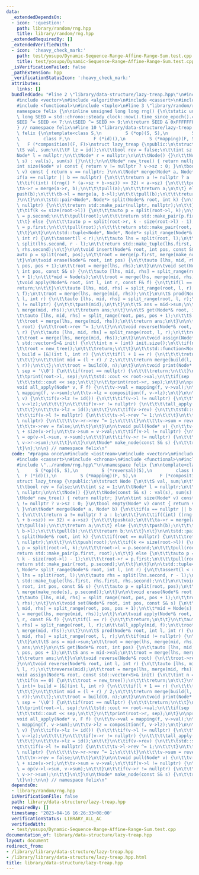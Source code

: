 ```yaml
---
data:
  _extendedDependsOn:
  - icon: ':question:'
    path: library/random/rng.hpp
    title: library/random/rng.hpp
  _extendedRequiredBy: []
  _extendedVerifiedWith:
  - icon: ':heavy_check_mark:'
    path: test/yosupo/Dynamic-Sequence-Range-Affine-Range-Sum.test.cpp
    title: test/yosupo/Dynamic-Sequence-Range-Affine-Range-Sum.test.cpp
  _isVerificationFailed: false
  _pathExtension: hpp
  _verificationStatusIcon: ':heavy_check_mark:'
  attributes:
    links: []
  bundledCode: "#line 2 \"library/data-structure/lazy-treap.hpp\"\n#include <iostream>\n\
    #include <vector>\n#include <algorithm>\n#include <cassert>\n#include <chrono>\n\
    #include <functional>\n#include <tuple>\n#line 3 \"library/random/rng.hpp\"\n\n\
    namespace felix {\n\ninline unsigned long long rng() {\n\tstatic unsigned long\
    \ long SEED = std::chrono::steady_clock::now().time_since_epoch().count();\n\t\
    SEED ^= SEED << 7;\n\tSEED ^= SEED >> 9;\n\treturn SEED & 0xFFFFFFFFULL;\n}\n\n\
    } // namespace felix\n#line 10 \"library/data-structure/lazy-treap.hpp\"\n\nnamespace\
    \ felix {\n\ntemplate<class S,\n         S (*op)(S, S),\n         S (*reversal)(S),\n\
    \         class F,\n         F (*id)(),\n         S (*mapping)(F, S),\n      \
    \   F (*composition)(F, F)>\nstruct lazy_treap {\npublic:\n\tstruct Node {\n\t\
    \tS val, sum;\n\t\tF lz = id();\n\t\tbool rev = false;\n\t\tint sz = 1;\n\t\t\
    Node* l = nullptr;\n\t\tNode* r = nullptr;\n\n\t\tNode() {}\n\t\tNode(const S&\
    \ s) : val(s), sum(s) {}\n\t};\n\n\tNode* new_tree() { return nullptr; }\n\n\t\
    int size(Node* v) const { return v != nullptr ? v->sz : 0; }\n\tbool empty(Node*\
    \ v) const { return v == nullptr; }\n\n\tNode* merge(Node* a, Node* b) {\n\t\t\
    if(a == nullptr || b == nullptr) {\n\t\t\treturn a != nullptr ? a : b;\n\t\t}\n\
    \t\tif((int) ((rng() * (a->sz + b->sz)) >> 32) < a->sz) {\n\t\t\tpush(a);\n\t\t\
    \ta->r = merge(a->r, b);\n\t\t\tpull(a);\n\t\t\treturn a;\n\t\t} else {\n\t\t\t\
    push(b);\n\t\t\tb->l = merge(a, b->l);\n\t\t\tpull(b);\n\t\t\treturn b;\n\t\t\
    }\n\t}\n\n\tstd::pair<Node*, Node*> split(Node*& root, int k) {\n\t\tif(root ==\
    \ nullptr) {\n\t\t\treturn std::make_pair(nullptr, nullptr);\n\t\t}\n\t\tpush(root);\n\
    \t\tif(k <= size(root->l)) {\n\t\t\tauto p = split(root->l, k);\n\t\t\troot->l\
    \ = p.second;\n\t\t\tpull(root);\n\t\t\treturn std::make_pair(p.first, root);\n\
    \t\t} else {\n\t\t\tauto p = split(root->r, k - size(root->l) - 1);\n\t\t\troot->r\
    \ = p.first;\n\t\t\tpull(root);\n\t\t\treturn std::make_pair(root, p.second);\n\
    \t\t}\n\t}\n\n\tstd::tuple<Node*, Node*, Node*> split_range(Node*& root, int l,\
    \ int r) {\n\t\tassert(l < r);\n\t\tauto lhs = split(root, l);\n\t\tauto rhs =\
    \ split(lhs.second, r - l);\n\t\treturn std::make_tuple(lhs.first, rhs.first,\
    \ rhs.second);\n\t}\n\n\tvoid insert(Node*& root, int pos, const S& s) {\n\t\t\
    auto p = split(root, pos);\n\t\troot = merge(p.first, merge(make_node(s), p.second));\n\
    \t}\n\n\tvoid erase(Node*& root, int pos) {\n\t\tauto [lhs, mid, rhs] = split_range(root,\
    \ pos, pos + 1);\n\t\troot = merge(lhs, rhs);\n\t}\n\n\tvoid set(Node*& root,\
    \ int pos, const S& s) {\n\t\tauto [lhs, mid, rhs] = split_range(root, pos, pos\
    \ + 1);\n\t\t*mid = Node(s);\n\t\troot = merge(lhs, merge(mid, rhs));\n\t}\n\n\
    \tvoid apply(Node*& root, int l, int r, const F& f) {\n\t\tif(l == r) {\n\t\t\t\
    return;\n\t\t}\n\t\tauto [lhs, mid, rhs] = split_range(root, l, r);\n\t\tall_apply(mid,\
    \ f);\n\t\troot = merge(lhs, merge(mid, rhs));\n\t}\n\n\tS prod(Node*& root, int\
    \ l, int r) {\n\t\tauto [lhs, mid, rhs] = split_range(root, l, r);\n\t\tif(mid\
    \ != nullptr) {\n\t\t\tpush(mid);\n\t\t}\n\t\tS ans = mid->sum;\n\t\troot = merge(lhs,\
    \ merge(mid, rhs));\n\t\treturn ans;\n\t}\n\n\tS get(Node*& root, int pos) {\n\
    \t\tauto [lhs, mid, rhs] = split_range(root, pos, pos + 1);\n\t\tS ans = mid->val;\n\
    \t\troot = merge(lhs, merge(mid, rhs));\n\t\treturn ans;\n\t}\n\n\tvoid reverse(Node*&\
    \ root) {\n\t\troot->rev ^= 1;\n\t}\n\n\tvoid reverse(Node*& root, int l, int\
    \ r) {\n\t\tauto [lhs, mid, rhs] = split_range(root, l, r);\n\t\treverse(mid);\n\
    \t\troot = merge(lhs, merge(mid, rhs));\n\t}\n\n\tvoid assign(Node*& root, const\
    \ std::vector<S>& init) {\n\t\tint n = (int) init.size();\n\t\tif(n == 0) {\n\t\
    \t\troot = new_tree();\n\t\t\treturn;\n\t\t}\n\t\tstd::function<Node*(int, int)>\
    \ build = [&](int l, int r) {\n\t\t\tif(l + 1 == r) {\n\t\t\t\treturn make_node(init[l]);\n\
    \t\t\t}\n\t\t\tint mid = (l + r) / 2;\n\t\t\treturn merge(build(l, mid), build(mid,\
    \ r));\n\t\t};\n\t\troot = build(0, n);\n\t}\n\n\tvoid print(Node* root, char\
    \ sep = '\\0') {\n\t\tif(root == nullptr) {\n\t\t\treturn;\n\t\t}\n\t\tpush(root);\n\
    \t\tprint(root->l, sep);\n\t\tstd::cout << root->val;\n\t\tif(sep != '\\0') {\n\
    \t\t\tstd::cout << sep;\n\t\t}\n\t\tprint(root->r, sep);\n\t}\n\nprotected:\n\t\
    void all_apply(Node* v, F f) {\n\t\tv->val = mapping(f, v->val);\n\t\tv->sum =\
    \ mapping(f, v->sum);\n\t\tv->lz = composition(f, v->lz);\n\t}\n\n\tvoid push(Node*\
    \ v) {\n\t\tif(v->lz != id()) {\n\t\t\tif(v->l != nullptr) {\n\t\t\t\tall_apply(v->l,\
    \ v->lz);\n\t\t\t}\n\t\t\tif(v->r != nullptr) {\n\t\t\t\tall_apply(v->r, v->lz);\n\
    \t\t\t}\n\t\t\tv->lz = id();\n\t\t}\n\t\tif(v->rev) {\n\t\t\tstd::swap(v->l, v->r);\n\
    \t\t\tif(v->l != nullptr) {\n\t\t\t\tv->l->rev ^= 1;\n\t\t\t}\n\t\t\tif(v->r !=\
    \ nullptr) {\n\t\t\t\tv->r->rev ^= 1;\n\t\t\t}\n\t\t\tv->sum = reversal(v->sum);\n\
    \t\t\tv->rev = false;\n\t\t}\n\t}\n\n\tvoid pull(Node* v) {\n\t\tv->sz = 1 + size(v->l)\
    \ + size(v->r);\n\t\tv->sum = v->val;\n\t\tif(v->l != nullptr) {\n\t\t\tv->sum\
    \ = op(v->l->sum, v->sum);\n\t\t}\n\t\tif(v->r != nullptr) {\n\t\t\tv->sum = op(v->sum,\
    \ v->r->sum);\n\t\t}\n\t}\n\n\tNode* make_node(const S& s) {\n\t\treturn new Node(s);\n\
    \t}\n};\n\n} // namespace felix\n"
  code: "#pragma once\n#include <iostream>\n#include <vector>\n#include <algorithm>\n\
    #include <cassert>\n#include <chrono>\n#include <functional>\n#include <tuple>\n\
    #include \"../random/rng.hpp\"\n\nnamespace felix {\n\ntemplate<class S,\n   \
    \      S (*op)(S, S),\n         S (*reversal)(S),\n         class F,\n       \
    \  F (*id)(),\n         S (*mapping)(F, S),\n         F (*composition)(F, F)>\n\
    struct lazy_treap {\npublic:\n\tstruct Node {\n\t\tS val, sum;\n\t\tF lz = id();\n\
    \t\tbool rev = false;\n\t\tint sz = 1;\n\t\tNode* l = nullptr;\n\t\tNode* r =\
    \ nullptr;\n\n\t\tNode() {}\n\t\tNode(const S& s) : val(s), sum(s) {}\n\t};\n\n\
    \tNode* new_tree() { return nullptr; }\n\n\tint size(Node* v) const { return v\
    \ != nullptr ? v->sz : 0; }\n\tbool empty(Node* v) const { return v == nullptr;\
    \ }\n\n\tNode* merge(Node* a, Node* b) {\n\t\tif(a == nullptr || b == nullptr)\
    \ {\n\t\t\treturn a != nullptr ? a : b;\n\t\t}\n\t\tif((int) ((rng() * (a->sz\
    \ + b->sz)) >> 32) < a->sz) {\n\t\t\tpush(a);\n\t\t\ta->r = merge(a->r, b);\n\t\
    \t\tpull(a);\n\t\t\treturn a;\n\t\t} else {\n\t\t\tpush(b);\n\t\t\tb->l = merge(a,\
    \ b->l);\n\t\t\tpull(b);\n\t\t\treturn b;\n\t\t}\n\t}\n\n\tstd::pair<Node*, Node*>\
    \ split(Node*& root, int k) {\n\t\tif(root == nullptr) {\n\t\t\treturn std::make_pair(nullptr,\
    \ nullptr);\n\t\t}\n\t\tpush(root);\n\t\tif(k <= size(root->l)) {\n\t\t\tauto\
    \ p = split(root->l, k);\n\t\t\troot->l = p.second;\n\t\t\tpull(root);\n\t\t\t\
    return std::make_pair(p.first, root);\n\t\t} else {\n\t\t\tauto p = split(root->r,\
    \ k - size(root->l) - 1);\n\t\t\troot->r = p.first;\n\t\t\tpull(root);\n\t\t\t\
    return std::make_pair(root, p.second);\n\t\t}\n\t}\n\n\tstd::tuple<Node*, Node*,\
    \ Node*> split_range(Node*& root, int l, int r) {\n\t\tassert(l < r);\n\t\tauto\
    \ lhs = split(root, l);\n\t\tauto rhs = split(lhs.second, r - l);\n\t\treturn\
    \ std::make_tuple(lhs.first, rhs.first, rhs.second);\n\t}\n\n\tvoid insert(Node*&\
    \ root, int pos, const S& s) {\n\t\tauto p = split(root, pos);\n\t\troot = merge(p.first,\
    \ merge(make_node(s), p.second));\n\t}\n\n\tvoid erase(Node*& root, int pos) {\n\
    \t\tauto [lhs, mid, rhs] = split_range(root, pos, pos + 1);\n\t\troot = merge(lhs,\
    \ rhs);\n\t}\n\n\tvoid set(Node*& root, int pos, const S& s) {\n\t\tauto [lhs,\
    \ mid, rhs] = split_range(root, pos, pos + 1);\n\t\t*mid = Node(s);\n\t\troot\
    \ = merge(lhs, merge(mid, rhs));\n\t}\n\n\tvoid apply(Node*& root, int l, int\
    \ r, const F& f) {\n\t\tif(l == r) {\n\t\t\treturn;\n\t\t}\n\t\tauto [lhs, mid,\
    \ rhs] = split_range(root, l, r);\n\t\tall_apply(mid, f);\n\t\troot = merge(lhs,\
    \ merge(mid, rhs));\n\t}\n\n\tS prod(Node*& root, int l, int r) {\n\t\tauto [lhs,\
    \ mid, rhs] = split_range(root, l, r);\n\t\tif(mid != nullptr) {\n\t\t\tpush(mid);\n\
    \t\t}\n\t\tS ans = mid->sum;\n\t\troot = merge(lhs, merge(mid, rhs));\n\t\treturn\
    \ ans;\n\t}\n\n\tS get(Node*& root, int pos) {\n\t\tauto [lhs, mid, rhs] = split_range(root,\
    \ pos, pos + 1);\n\t\tS ans = mid->val;\n\t\troot = merge(lhs, merge(mid, rhs));\n\
    \t\treturn ans;\n\t}\n\n\tvoid reverse(Node*& root) {\n\t\troot->rev ^= 1;\n\t\
    }\n\n\tvoid reverse(Node*& root, int l, int r) {\n\t\tauto [lhs, mid, rhs] = split_range(root,\
    \ l, r);\n\t\treverse(mid);\n\t\troot = merge(lhs, merge(mid, rhs));\n\t}\n\n\t\
    void assign(Node*& root, const std::vector<S>& init) {\n\t\tint n = (int) init.size();\n\
    \t\tif(n == 0) {\n\t\t\troot = new_tree();\n\t\t\treturn;\n\t\t}\n\t\tstd::function<Node*(int,\
    \ int)> build = [&](int l, int r) {\n\t\t\tif(l + 1 == r) {\n\t\t\t\treturn make_node(init[l]);\n\
    \t\t\t}\n\t\t\tint mid = (l + r) / 2;\n\t\t\treturn merge(build(l, mid), build(mid,\
    \ r));\n\t\t};\n\t\troot = build(0, n);\n\t}\n\n\tvoid print(Node* root, char\
    \ sep = '\\0') {\n\t\tif(root == nullptr) {\n\t\t\treturn;\n\t\t}\n\t\tpush(root);\n\
    \t\tprint(root->l, sep);\n\t\tstd::cout << root->val;\n\t\tif(sep != '\\0') {\n\
    \t\t\tstd::cout << sep;\n\t\t}\n\t\tprint(root->r, sep);\n\t}\n\nprotected:\n\t\
    void all_apply(Node* v, F f) {\n\t\tv->val = mapping(f, v->val);\n\t\tv->sum =\
    \ mapping(f, v->sum);\n\t\tv->lz = composition(f, v->lz);\n\t}\n\n\tvoid push(Node*\
    \ v) {\n\t\tif(v->lz != id()) {\n\t\t\tif(v->l != nullptr) {\n\t\t\t\tall_apply(v->l,\
    \ v->lz);\n\t\t\t}\n\t\t\tif(v->r != nullptr) {\n\t\t\t\tall_apply(v->r, v->lz);\n\
    \t\t\t}\n\t\t\tv->lz = id();\n\t\t}\n\t\tif(v->rev) {\n\t\t\tstd::swap(v->l, v->r);\n\
    \t\t\tif(v->l != nullptr) {\n\t\t\t\tv->l->rev ^= 1;\n\t\t\t}\n\t\t\tif(v->r !=\
    \ nullptr) {\n\t\t\t\tv->r->rev ^= 1;\n\t\t\t}\n\t\t\tv->sum = reversal(v->sum);\n\
    \t\t\tv->rev = false;\n\t\t}\n\t}\n\n\tvoid pull(Node* v) {\n\t\tv->sz = 1 + size(v->l)\
    \ + size(v->r);\n\t\tv->sum = v->val;\n\t\tif(v->l != nullptr) {\n\t\t\tv->sum\
    \ = op(v->l->sum, v->sum);\n\t\t}\n\t\tif(v->r != nullptr) {\n\t\t\tv->sum = op(v->sum,\
    \ v->r->sum);\n\t\t}\n\t}\n\n\tNode* make_node(const S& s) {\n\t\treturn new Node(s);\n\
    \t}\n};\n\n} // namespace felix\n"
  dependsOn:
  - library/random/rng.hpp
  isVerificationFile: false
  path: library/data-structure/lazy-treap.hpp
  requiredBy: []
  timestamp: '2023-04-16 16:26:33+08:00'
  verificationStatus: LIBRARY_ALL_AC
  verifiedWith:
  - test/yosupo/Dynamic-Sequence-Range-Affine-Range-Sum.test.cpp
documentation_of: library/data-structure/lazy-treap.hpp
layout: document
redirect_from:
- /library/library/data-structure/lazy-treap.hpp
- /library/library/data-structure/lazy-treap.hpp.html
title: library/data-structure/lazy-treap.hpp
---
```

